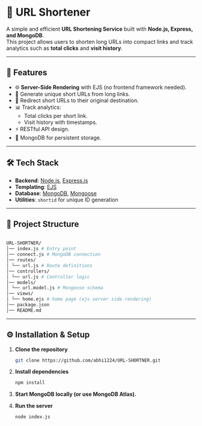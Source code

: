 # 📌 URL Shortener

A simple and efficient **URL Shortening Service** built with **Node.js, Express, and MongoDB**.  
This project allows users to shorten long URLs into compact links and track analytics such as **total clicks** and **visit history**.

---

## 🚀 Features
- 🌐 **Server-Side Rendering** with EJS (no frontend framework needed).  
- 🔗 Generate unique short URLs from long links.  
- 🔁 Redirect short URLs to their original destination.  
- 📊 Track analytics:
  - Total clicks per short link.
  - Visit history with timestamps.  
- ⚡ RESTful API design.  
- 💾 MongoDB for persistent storage.  

---

## 🛠️ Tech Stack
- **Backend**: [Node.js](https://nodejs.org/), [Express.js](https://expressjs.com/) 
- **Templating**: [EJS](https://ejs.co/)   
- **Database**: [MongoDB](https://www.mongodb.com/), [Mongoose](https://mongoosejs.com/)  
- **Utilities**: `shortid` for unique ID generation  

---

## 📂 Project Structure
```bash

URL-SHORTNER/
│── index.js # Entry point
│── connect.js # MongoDB connection
│── routes/
│ └── url.js # Route definitions
│── controllers/
│ └── url.js # Controller logic
│── models/
│ └── url.model.js # Mongoose schema
│── views/
│ └── home.ejs # home page (ejs server side rendering)
│── package.json
│── README.md

```


---

## ⚙️ Installation & Setup

1. **Clone the repository**
   ```bash
   git clone https://github.com/abhi1224/URL-SHORTNER.git

2. **Install dependencies**
    ```bash
    npm install

3. **Start MongoDB locally (or use MongoDB Atlas).**

4. **Run the server**
    ```bash
    node index.js
